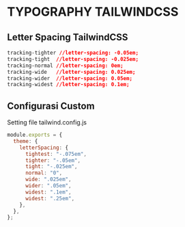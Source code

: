 # TYPOGRAPHY TAILWINDCSS

## Letter Spacing TailwindCSS

```css
tracking-tighter //letter-spacing: -0.05em;
tracking-tight	//letter-spacing: -0.025em;
tracking-normal	//letter-spacing: 0em;
tracking-wide	//letter-spacing: 0.025em;
tracking-wider	//letter-spacing: 0.05em;
tracking-widest	//letter-spacing: 0.1em;
```

## Configurasi Custom

Setting file tailwind.config.js

```js
module.exports = {
  theme: {
    letterSpacing: {
      tightest: "-.075em",
      tighter: "-.05em",
      tight: "-.025em",
      normal: "0",
      wide: ".025em",
      wider: ".05em",
      widest: ".1em",
      widest: ".25em",
    },
  },
};
```
